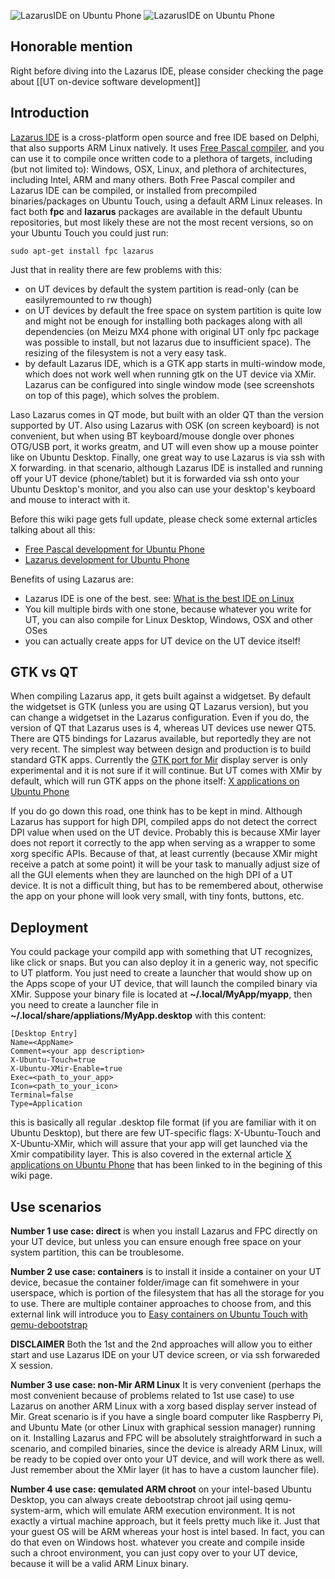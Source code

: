 ![LazarusIDE on Ubuntu Phone](https://qph.ec.quoracdn.net/main-qimg-4ac8c75b2f4d0ac80fc82d74a48b1bd3)
![LazarusIDE on Ubuntu Phone](https://qph.ec.quoracdn.net/main-qimg-60417c6805535103beb6b0f5e63ac290)

## Honorable mention
Right before diving into the Lazarus IDE, please consider checking the page about [[UT on-device software development]]

## Introduction

[Lazarus IDE](https://www.lazarus-ide.org) is a cross-platform open source and free IDE based on Delphi, that also supports ARM Linux natively. It uses [Free Pascal compiler](https://www.freepascal.org), and you can use it to compile once written code to a plethora of targets, including (but not limited to): Windows, OSX, Linux, and plethora of architectures, including Intel, ARM and many others. Both Free Pascal compiler and Lazarus IDE can be compiled, or installed from precompiled binaries/packages on Ubuntu Touch, using a default ARM Linux releases. In fact both **fpc** and **lazarus** packages are available in the default Ubuntu repositories, but most likely these are not the most recent versions, so on your Ubuntu Touch you could just run:
     
    sudo apt-get install fpc lazarus
     
Just that in reality there are few problems with this:
* on UT devices by default the system partition is read-only (can be easilyremounted to rw though)
* on UT devices by default the free space on system partition is quite low and might not be enough for installing both packages along with all dependencies (on Meizu MX4 phone with original UT only fpc package was possible to install, but not lazarus due to insufficient space). The resizing of the filesystem is not a very easy task.
* by default Lazarus IDE, which is a GTK app starts in multi-window mode, which does not work well when running gtk on the UT device via XMir. Lazarus can be configured into single window mode (see screenshots on top of this page), which solves the problem. 

Laso Lazarus comes in QT mode, but built with an older QT than the version supported by UT. Also using Lazarus with OSK (on screen keyboard) is not convenient, but when using BT keyboard/mouse dongle over phones OTG/USB port, it works greatm, and UT will even show up a mouse pointer like on Ubuntu Desktop. Finally, one great way to use Lazarus is via ssh with X forwarding. in that scenario, although Lazarus IDE is installed and running off your UT device (phone/tablet) but it is forwarded via ssh onto your Ubuntu Desktop's monitor, and you also can use your desktop's keyboard and mouse to interact with it.

Before this wiki page gets full update, please check some external articles talking about all this:
* [Free Pascal development for Ubuntu Phone](http://kriscode.blogspot.tw/2016/09/freepascal-development-for-ubuntu-phone.html)
* [Lazarus development for Ubuntu Phone](http://kriscode.blogspot.tw/2016/10/lazarus-development-for-ubuntu-phone.html)

Benefits of using Lazarus are:
* Lazarus IDE is one of the best. see: [What is the best IDE on Linux](https://www.quora.com/What-is-the-best-IDE-for-Linux/answer/Krzysztof-Kamil-Jacewicz?srid=uKbMW)
* You kill multiple birds with one stone, because whatever you write for UT, you can also compile for Linux Desktop, Windows, OSX and other OSes
* you can actually create apps for UT device on the UT device itself!

## GTK vs QT

When compiling Lazarus app, it gets built against a widgetset. By default the widgetset is GTK (unless you are using QT Lazarus version), but you can change a widgetset in the Lazarus configuration. Even if you do, the version of QT that Lazarus uses is 4, whereas UT devices use newer QT5. There are QT5 bindings for Lazarus available, but reportedly they are not very recent.
The simplest way between design and production is to build standard GTK apps. Currently the [GTK port for Mir](http://www.omgubuntu.co.uk/2014/06/ubuntu-devs-demo-gtk-apps-running-mir-unity-8) display server is only experimental and it is not sure if it will continue. But UT comes with XMir by default, which will run GTK apps on the phone itself: [X applications on Ubuntu Phone](http://kriscode.blogspot.tw/2016/09/x-applications-on-ubuntu-phone.html)

If you do go down this road, one think has to be kept in mind. Although Lazarus has support for high DPI, compiled apps do not detect the correct DPI value when used on the UT device. Probably this is because XMir layer does not report it correctly to the app when serving as a wrapper to some xorg specific APIs. Because of that, at least currently (because XMir might receive a patch at some point) it will be your task to manually adjust size of all the GUI elements when they are launched on the high DPI of a UT device. It is not a difficult thing, but has to be remembered about, otherwise the app on your phone will look very small, with tiny fonts, buttons, etc.

##  Deployment

You could package your compild app with something that UT recognizes, like click or snaps. But you can also deploy it in a generic way, not specific to UT platform. You just need to create a launcher that would show up on the Apps scope of your UT device, that will launch the compiled binary via XMir. Suppose your binary file is located at **~/.local/MyApp/myapp**, then you need to create a launcher file in **~/.local/share/appliations/MyApp.desktop** with this content:
    
    [Desktop Entry]
    Name=<AppName>
    Comment=<your app description>
    X-Ubuntu-Touch=true
    X-Ubuntu-XMir-Enable=true
    Exec=<path_to_your_app>
    Icon=<path_to_your_icon>
    Terminal=false
    Type=Application
     
this is basically all regular .desktop file format (if you are familiar with it on Ubuntu Desktop), but there are few UT-specific flags: X-Ubuntu-Touch and X-Ubuntu-XMir, which will assure that your app will get launched via the Xmir compatibility layer. This is also covered in the external article [X applications on Ubuntu Phone](http://kriscode.blogspot.tw/2016/09/x-applications-on-ubuntu-phone.html) that has been linked to in the begining of this wiki page.

## Use scenarios

**Number 1 use case: direct** is when you install Lazarus and FPC directly on your UT device, but unless you can ensure enough free space on your system partition, this can be troublesome.

**Number 2 use case: containers** is to install it inside a container on your UT device, becasue the container folder/image can fit somehwere in your userspace, which is portion of the filesystem that has all the storage for you to use. There are multiple container approaches to choose from, and this external link will introduce you to [Easy containers on Ubuntu Touch with qemu-debootstrap](http://kriscode.blogspot.tw/2016/12/easy-containers-on-ubuntu-touch.html)

**DISCLAIMER**
Both the 1st and the 2nd approaches will allow you to either start and use Lazarus IDE on your UT device screen, or via ssh forwareded X session.

**Number 3 use case: non-Mir ARM Linux**
It is very convenient (perhaps the most convenient because of problems related to 1st use case) to use Lazarus on another ARM Linux with a xorg based display server instead of Mir. Great scenario is if you have a single board computer like Raspberry Pi, and Ubuntu Mate (or other Linux with graphical session manager) running on it. Installing Lazarus and FPC will be absolutely straightforward in such a scenario, and compiled binaries, since the device is already ARM Linux, will be ready to be copied over onto your UT device, and will work there as well. Just remember about the XMir layer (it has to have a custom launcher file).

**Number 4 use case: qemulated ARM chroot**
on your intel-based Ubuntu Desktop, you can always create debootstrap chroot jail using qemu-system-arm, which will emulate ARM execution environment. It is not exactly a virtual machine approach, but it feels pretty much like it. Just that your guest OS will be ARM whereas your host is intel based. In fact, you can do that even on Windows host. whatever you create and compile inside such a chroot environment, you can just copy over to your UT device, because it will be a valid ARM Linux binary.